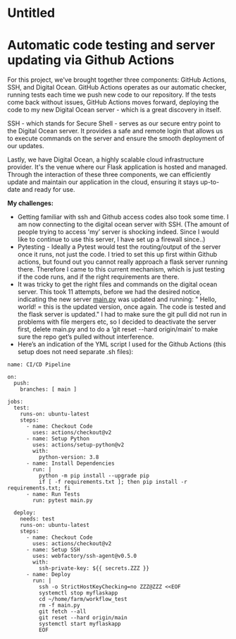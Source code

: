 # Untitled

# **Automatic code testing and server updating via Github Actions**

For this project, we've brought together three components: GitHub Actions, SSH, and Digital Ocean. GitHub Actions operates as our automatic checker, running tests each time we push new code to our repository. If the tests come back without issues, GitHub Actions moves forward, deploying the code to my new Digital Ocean server - which is a great discovery in itself.

SSH - which stands for Secure Shell - serves as our secure entry point to the Digital Ocean server. It provides a safe and remote login that allows us to execute commands on the server and ensure the smooth deployment of our updates.

Lastly, we have Digital Ocean, a highly scalable cloud infrastructure provider. It's the venue where our Flask application is hosted and managed. Through the interaction of these three components, we can efficiently update and maintain our application in the cloud, ensuring it stays up-to-date and ready for use.

**My challenges:**

- Getting familiar with ssh and Github access codes also took some time. I am now connecting to the digital ocean server with SSH. (The amount of people trying to access 'my’ server is shocking indeed. Since I would like to continue to use this server, I have set up a firewall since..)
- Pytesting - Ideally a Pytest would test the routing/output of the server once it runs, not just the code. I tried to set this up first within Github actions, but found out you cannot really approach a flask server running there. Therefore I came to this current mechanism, which is just testing if the code runs, and if the right requirements are there.
- It was tricky to get the right files and commands on the digital ocean server. This took 11 attempts, before we had the desired notice, indicating the new server [main.py](http://main.py) was updated and running: " Hello, world! = this is the updated version, once again. The code is tested and the flask server is updated." I had to make sure the git pull did not run in problems with file mergers etc, so I decided to deactivate the server first, delete main.py and to do a ‘git reset --hard origin/main’ to make sure the repo get’s pulled without interference.
- Here’s an indication of the YML script I used for the Github Actions (this setup does not need separate .sh files):

```
name: CI/CD Pipeline

on:
  push:
    branches: [ main ]

jobs:
  test:
    runs-on: ubuntu-latest
    steps:
      - name: Checkout Code
        uses: actions/checkout@v2
      - name: Setup Python
        uses: actions/setup-python@v2
        with:
          python-version: 3.8
      - name: Install Dependencies
        run: |
          python -m pip install --upgrade pip
          if [ -f requirements.txt ]; then pip install -r requirements.txt; fi
      - name: Run Tests
        run: pytest main.py

  deploy:
    needs: test
    runs-on: ubuntu-latest
    steps:
      - name: Checkout Code
        uses: actions/checkout@v2
      - name: Setup SSH
        uses: webfactory/ssh-agent@v0.5.0
        with:
          ssh-private-key: ${{ secrets.ZZZ }}
      - name: Deploy
        run: |
          ssh -o StrictHostKeyChecking=no ZZZ@ZZZ <<EOF
          systemctl stop myflaskapp
          cd ~/home/farm/workflow_test
          rm -f main.py
          git fetch --all
          git reset --hard origin/main
          systemctl start myflaskapp
          EOF
```